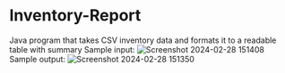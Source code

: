 # Inventory-Report
Java program that takes CSV inventory data and formats it to a readable table with summary
Sample input:
![Screenshot 2024-02-28 151408](https://github.com/CharlieB12/Inventory-Report/assets/102547739/896a6576-8bd0-4080-aa04-cf703e3a215a)
Sample output:
![Screenshot 2024-02-28 151350](https://github.com/CharlieB12/Inventory-Report/assets/102547739/aa7ba598-5eda-429a-bfc5-140c40988490)

